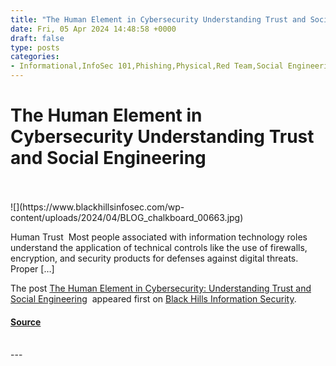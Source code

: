 ```yaml
---
title: "The Human Element in Cybersecurity Understanding Trust and Social Engineering"
date: Fri, 05 Apr 2024 14:48:58 +0000
draft: false
type: posts
categories: 
- Informational,InfoSec 101,Phishing,Physical,Red Team,Social Engineering,Infosec for Beginners
---
```

# The Human Element in Cybersecurity Understanding Trust and Social Engineering

<br/>

<br/>
![](https://www.blackhillsinfosec.com/wp-content/uploads/2024/04/BLOG_chalkboard_00663.jpg)

Human Trust  Most people associated with information technology roles understand the application of technical controls like the use of firewalls, encryption, and security products for defenses against digital threats. Proper \[…\]

The post [The Human Element in Cybersecurity: Understanding Trust and Social Engineering](https://www.blackhillsinfosec.com/understanding-trust-and-social-engineering/)  appeared first on [Black Hills Information Security](https://www.blackhillsinfosec.com).

#### [Source](https://www.blackhillsinfosec.com/understanding-trust-and-social-engineering/)

<br/>
---
